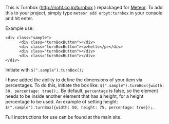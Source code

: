 This is Turnbox (http://noht.co.jp/turnbox ) repackaged for [Meteor](http://meteor.org). To add this to your project, simply type `meteor add orbyt:turnbox` in your console and hit enter. 

Example use:
```
<div class="sample">
      <div class="turnBoxButton"></div>
      <div class="turnBoxButton"><p>hello</p></div>
      <div class="turnBoxButton"></div>
      <div class="turnBoxButton"></div>
</div>
```

Initiate with `$(".sample").turnBox();`

I have added the ability to define the dimensions of your item via percentages. To do this, initiate the box like: `$(".sample").turnBox({width: 50, percentage: true});`. By default, `percentage` is false, so the element needs to be inside another element that has a height, for a height percentage to be used. An example of setting height: `$(".sample").turnBox({width: 50, height: 75, percentage: true});`.

Full insctructions for use can be found at the main site.
